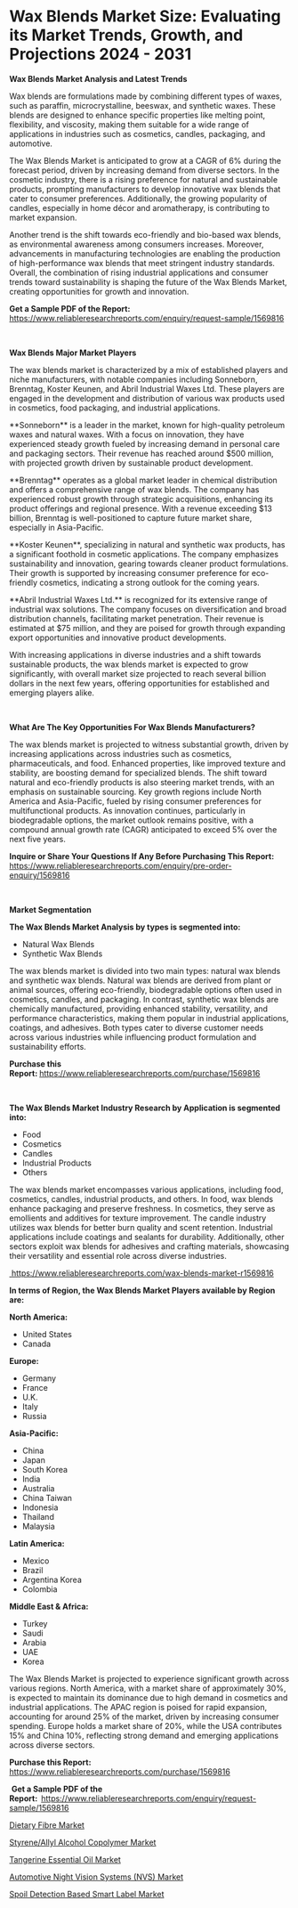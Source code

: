 <p><h1>Wax Blends Market Size: Evaluating its Market Trends, Growth, and Projections 2024 - 2031</h1></p><p><strong>Wax Blends Market Analysis and Latest Trends</strong></p>
<p><p>Wax blends are formulations made by combining different types of waxes, such as paraffin, microcrystalline, beeswax, and synthetic waxes. These blends are designed to enhance specific properties like melting point, flexibility, and viscosity, making them suitable for a wide range of applications in industries such as cosmetics, candles, packaging, and automotive.</p><p>The Wax Blends Market is anticipated to grow at a CAGR of 6% during the forecast period, driven by increasing demand from diverse sectors. In the cosmetic industry, there is a rising preference for natural and sustainable products, prompting manufacturers to develop innovative wax blends that cater to consumer preferences. Additionally, the growing popularity of candles, especially in home décor and aromatherapy, is contributing to market expansion.</p><p>Another trend is the shift towards eco-friendly and bio-based wax blends, as environmental awareness among consumers increases. Moreover, advancements in manufacturing technologies are enabling the production of high-performance wax blends that meet stringent industry standards. Overall, the combination of rising industrial applications and consumer trends toward sustainability is shaping the future of the Wax Blends Market, creating opportunities for growth and innovation.</p></p>
<p><strong>Get a Sample PDF of the Report:&nbsp;</strong> <a href="https://www.reliableresearchreports.com/enquiry/request-sample/1569816?utm_campaign=1582&utm_medium=2&utm_source=Github&utm_content=ia&utm_term=14102024&utm_id=wax-blends">https://www.reliableresearchreports.com/enquiry/request-sample/1569816</a></p>
<p>&nbsp;</p>
<p><strong>Wax Blends Major Market Players</strong></p>
<p><p>The wax blends market is characterized by a mix of established players and niche manufacturers, with notable companies including Sonneborn, Brenntag, Koster Keunen, and Abril Industrial Waxes Ltd. These players are engaged in the development and distribution of various wax products used in cosmetics, food packaging, and industrial applications.</p><p>**Sonneborn** is a leader in the market, known for high-quality petroleum waxes and natural waxes. With a focus on innovation, they have experienced steady growth fueled by increasing demand in personal care and packaging sectors. Their revenue has reached around $500 million, with projected growth driven by sustainable product development.</p><p>**Brenntag** operates as a global market leader in chemical distribution and offers a comprehensive range of wax blends. The company has experienced robust growth through strategic acquisitions, enhancing its product offerings and regional presence. With a revenue exceeding $13 billion, Brenntag is well-positioned to capture future market share, especially in Asia-Pacific.</p><p>**Koster Keunen**, specializing in natural and synthetic wax products, has a significant foothold in cosmetic applications. The company emphasizes sustainability and innovation, gearing towards cleaner product formulations. Their growth is supported by increasing consumer preference for eco-friendly cosmetics, indicating a strong outlook for the coming years.</p><p>**Abril Industrial Waxes Ltd.** is recognized for its extensive range of industrial wax solutions. The company focuses on diversification and broad distribution channels, facilitating market penetration. Their revenue is estimated at $75 million, and they are poised for growth through expanding export opportunities and innovative product developments.</p><p>With increasing applications in diverse industries and a shift towards sustainable products, the wax blends market is expected to grow significantly, with overall market size projected to reach several billion dollars in the next few years, offering opportunities for established and emerging players alike.</p></p>
<p>&nbsp;</p>
<p><strong>What Are The Key Opportunities For Wax Blends Manufacturers?</strong></p>
<p><p>The wax blends market is projected to witness substantial growth, driven by increasing applications across industries such as cosmetics, pharmaceuticals, and food. Enhanced properties, like improved texture and stability, are boosting demand for specialized blends. The shift toward natural and eco-friendly products is also steering market trends, with an emphasis on sustainable sourcing. Key growth regions include North America and Asia-Pacific, fueled by rising consumer preferences for multifunctional products. As innovation continues, particularly in biodegradable options, the market outlook remains positive, with a compound annual growth rate (CAGR) anticipated to exceed 5% over the next five years.</p></p>
<p><strong>Inquire or Share Your Questions If Any Before Purchasing This Report:</strong> <a href="https://www.reliableresearchreports.com/enquiry/pre-order-enquiry/1569816?utm_campaign=1582&utm_medium=2&utm_source=Github&utm_content=ia&utm_term=14102024&utm_id=wax-blends">https://www.reliableresearchreports.com/enquiry/pre-order-enquiry/1569816</a></p>
<p>&nbsp;</p>
<p><strong>Market Segmentation</strong></p>
<p><strong>The Wax Blends Market Analysis by types is segmented into:</strong></p>
<p><ul><li>Natural Wax Blends</li><li>Synthetic Wax Blends</li></ul></p>
<p><p>The wax blends market is divided into two main types: natural wax blends and synthetic wax blends. Natural wax blends are derived from plant or animal sources, offering eco-friendly, biodegradable options often used in cosmetics, candles, and packaging. In contrast, synthetic wax blends are chemically manufactured, providing enhanced stability, versatility, and performance characteristics, making them popular in industrial applications, coatings, and adhesives. Both types cater to diverse customer needs across various industries while influencing product formulation and sustainability efforts.</p></p>
<p><strong>Purchase this Report:&nbsp;</strong><a href="https://www.reliableresearchreports.com/purchase/1569816?utm_campaign=1582&utm_medium=2&utm_source=Github&utm_content=ia&utm_term=14102024&utm_id=wax-blends">https://www.reliableresearchreports.com/purchase/1569816</a></p>
<p>&nbsp;</p>
<p><strong>The Wax Blends Market Industry Research by Application is segmented into:</strong></p>
<p><ul><li>Food</li><li>Cosmetics</li><li>Candles</li><li>Industrial Products</li><li>Others</li></ul></p>
<p><p>The wax blends market encompasses various applications, including food, cosmetics, candles, industrial products, and others. In food, wax blends enhance packaging and preserve freshness. In cosmetics, they serve as emollients and additives for texture improvement. The candle industry utilizes wax blends for better burn quality and scent retention. Industrial applications include coatings and sealants for durability. Additionally, other sectors exploit wax blends for adhesives and crafting materials, showcasing their versatility and essential role across diverse industries.</p></p>
<p><a href="https://www.reliableresearchreports.com/wax-blends-market-r1569816?utm_campaign=1582&utm_medium=2&utm_source=Github&utm_content=ia&utm_term=14102024&utm_id=wax-blends">&nbsp;https://www.reliableresearchreports.com/wax-blends-market-r1569816</a></p>
<p><strong>In terms of Region, the Wax Blends Market Players available by Region are:</strong></p>
<p>
    <p> <strong> North America: </strong>
        <ul>
            <li>United States</li>
            <li>Canada</li>
        </ul>
        </p> 
    <p> <strong> Europe: </strong>
        <ul>
            <li>Germany</li>
            <li>France</li>
            <li>U.K.</li>
            <li>Italy</li>
            <li>Russia</li>
        </ul>
        </p> 
    <p> <strong> Asia-Pacific: </strong>
        <ul>
            <li>China</li>
            <li>Japan</li>
            <li>South Korea</li>
            <li>India</li>
            <li>Australia</li>
            <li>China Taiwan</li>
            <li>Indonesia</li>
            <li>Thailand</li>
            <li>Malaysia</li>
        </ul>
        </p> 
    <p> <strong> Latin America: </strong>
        <ul>
            <li>Mexico</li>
            <li>Brazil</li>
            <li>Argentina Korea</li>
            <li>Colombia</li>
        </ul>
        </p> 
    <p> <strong> Middle East & Africa: </strong>
        <ul>
            <li>Turkey</li>
            <li>Saudi</li>
            <li>Arabia</li>
            <li>UAE</li>
            <li>Korea</li>
        </ul>
    </p>
    </p>
<p><p>The Wax Blends Market is projected to experience significant growth across various regions. North America, with a market share of approximately 30%, is expected to maintain its dominance due to high demand in cosmetics and industrial applications. The APAC region is poised for rapid expansion, accounting for around 25% of the market, driven by increasing consumer spending. Europe holds a market share of 20%, while the USA contributes 15% and China 10%, reflecting strong demand and emerging applications across diverse sectors.</p></p>
<p><strong>Purchase this Report: </strong><a href="https://www.reliableresearchreports.com/purchase/1569816?utm_campaign=1582&utm_medium=2&utm_source=Github&utm_content=ia&utm_term=14102024&utm_id=wax-blends">https://www.reliableresearchreports.com/purchase/1569816</a></p>
<p>&nbsp;<strong>Get a Sample PDF of the Report:&nbsp;&nbsp;</strong><a href="https://www.reliableresearchreports.com/enquiry/request-sample/1569816?utm_campaign=1582&utm_medium=2&utm_source=Github&utm_content=ia&utm_term=14102024&utm_id=wax-blends">https://www.reliableresearchreports.com/enquiry/request-sample/1569816</a></p>
<p><strong></strong></p>
<p><p><a href="https://www.linkedin.com/pulse/market-insights-global-dietary-fibre-forecast-innovation-hk8he?trk=public_post_embed_feed-article-content&utm_campaign=1582&utm_medium=2&utm_source=Github&utm_content=ia&utm_term=14102024&utm_id=wax-blends">Dietary Fibre Market</a></p><p><a href="https://www.linkedin.com/pulse/future-trends-global-styreneallyl-alcohol-copolymer-market-fs5je?trk=public_post_embed_feed-article-content&utm_campaign=1582&utm_medium=2&utm_source=Github&utm_content=ia&utm_term=14102024&utm_id=wax-blends">Styrene/Allyl Alcohol Copolymer Market</a></p><p><a href="https://www.linkedin.com/pulse/tangerine-essential-oil-mosaic-piecing-together-global-market-jet0e?trk=public_post_embed_feed-article-content&utm_campaign=1582&utm_medium=2&utm_source=Github&utm_content=ia&utm_term=14102024&utm_id=wax-blends">Tangerine Essential Oil Market</a></p><p><a href="https://www.linkedin.com/pulse/automotive-night-vision-systems-nvs-market-penetration-ipsqe?trk=public_post_embed_feed-article-content&utm_campaign=1582&utm_medium=2&utm_source=Github&utm_content=ia&utm_term=14102024&utm_id=wax-blends">Automotive Night Vision Systems (NVS) Market</a></p><p><a href="https://www.linkedin.com/pulse/competitive-intelligence-spoil-detection-based-smart-label-07ive?trk=public_post_embed_feed-article-content&utm_campaign=1582&utm_medium=2&utm_source=Github&utm_content=ia&utm_term=14102024&utm_id=wax-blends">Spoil Detection Based Smart Label Market</a></p></p>